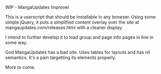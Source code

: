 WIP - MangaUpdates Improver

This is a userscript that should be installable in any browser.  Using some simple jQuery, it puts a simplified content overlay over the site at mangaupdates.com/releases.html with a cleaner display.

I intend to further develop it to load group and page info pages in line in some way.

God MangaUpdates has a bad site.  Uses tables for layouts and has nil semantics.  It's a pain targetting its elements properly.

More to come.